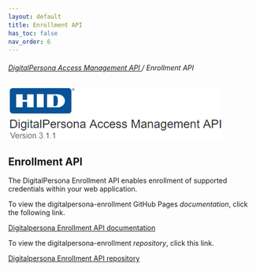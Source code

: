 ```yaml
---
layout: default
title: Enrollment API
has_toc: false
nav_order: 6
---
```


###### [DigitalPersona Access Management API ](https://hidglobal.github.io/digitalpersona-access-management-api/)/ Enrollment API  

![](assets/HID-logo.png)  

## Enrollment API  

The DigitalPersona Enrollment API enables enrollment of supported credentials within your web application.

To view the digitalpersona-enrollment GitHub Pages *documentation*, click the following link.

[Digitalpersona Enrollment API documentation](https://hidglobal.github.io/digitalpersona-enrollment/)

To view the digitalpersona-enrollment *repository*, click this link.

[Digitalpersona Enrollment API repository](https://github.com/hidglobal/digitalpersona-enrollment/)
